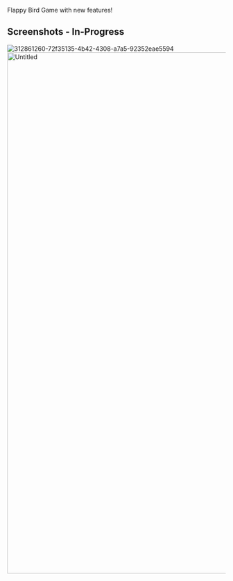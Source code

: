 Flappy Bird Game with new features!

## Screenshots - In-Progress

![312861260-72f35135-4b42-4308-a7a5-92352eae5594](https://github.com/ekaramustafa/Flappy-Bird-Up/assets/77796622/b60271bc-20a7-478f-8be5-43899733c798)
<img width="1200" alt="Untitled" src="https://github.com/ekaramustafa/Flappy-Bird-Up/assets/77796622/403f9885-e302-47ce-a950-0bdd65d8e578">

